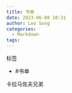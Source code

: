 ```yaml
---
title: 书单
date: 2023-06-08 10:31
author: Leo Song
categories:
  - Markdown
tags:
---
```


标签

- #书单

卡拉马佐夫兄弟